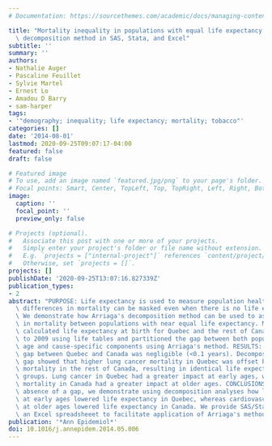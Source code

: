 ```yaml
---
# Documentation: https://sourcethemes.com/academic/docs/managing-content/

title: "Mortality inequality in populations with equal life expectancy: Arriaga's\
  \ decomposition method in SAS, Stata, and Excel"
subtitle: ''
summary: ''
authors:
- Nathalie Auger
- Pascaline Feuillet
- Sylvie Martel
- Ernest Lo
- Amadou D Barry
- sam-harper
tags:
- '"demography; inequality; life expectancy; mortality; tobacco"'
categories: []
date: '2014-08-01'
lastmod: 2020-09-25T09:07:17-04:00
featured: false
draft: false

# Featured image
# To use, add an image named `featured.jpg/png` to your page's folder.
# Focal points: Smart, Center, TopLeft, Top, TopRight, Left, Right, BottomLeft, Bottom, BottomRight.
image:
  caption: ''
  focal_point: ''
  preview_only: false

# Projects (optional).
#   Associate this post with one or more of your projects.
#   Simply enter your project's folder or file name without extension.
#   E.g. `projects = ["internal-project"]` references `content/project/deep-learning/index.md`.
#   Otherwise, set `projects = []`.
projects: []
publishDate: '2020-09-25T13:07:16.827339Z'
publication_types:
- 2
abstract: "PURPOSE: Life expectancy is used to measure population health, but large\
  \ differences in mortality can be masked even when there is no life expectancy gap.\
  \ We demonstrate how Arriaga's decomposition method can be used to assess inequality\
  \ in mortality between populations with near equal life expectancy. METHODS: We\
  \ calculated life expectancy at birth for Quebec and the rest of Canada from 2005\
  \ to 2009 using life tables and partitioned the gap between both populations into\
  \ age and cause-specific components using Arriaga's method. RESULTS: The life expectancy\
  \ gap between Quebec and Canada was negligible (<0.1 years). Decomposition of the\
  \ gap showed that higher lung cancer mortality in Quebec was offset by cardiovascular\
  \ mortality in the rest of Canada, resulting in identical life expectancy in both\
  \ groups. Lung cancer in Quebec had a greater impact at early ages, whereas cardiovascular\
  \ mortality in Canada had a greater impact at older ages. CONCLUSIONS: Despite the\
  \ absence of a gap, we demonstrate using decomposition analyses how lung cancer\
  \ at early ages lowered life expectancy in Quebec, whereas cardiovascular causes\
  \ at older ages lowered life expectancy in Canada. We provide SAS/Stata code and\
  \ an Excel spreadsheeet to facilitate application of Arriaga's method to other settings."
publication: '*Ann Epidemiol*'
doi: 10.1016/j.annepidem.2014.05.006
---
```

